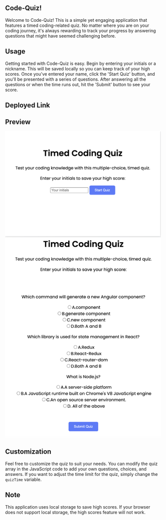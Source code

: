 ## Code-Quiz!
Welcome to Code-Quiz! This is a simple yet engaging application that features a timed coding-related quiz. No matter where you are on your coding journey, it's always rewarding to track your progress by answering questions that might have seemed challenging before.

## Usage
Getting started with Code-Quiz is easy. Begin by entering your initials or a nickname. This will be saved locally so you can keep track of your high scores. Once you've entered your name, click the 'Start Quiz' button, and you'll be presented with a series of questions. After answering all the questions or when the time runs out, hit the 'Submit' button to see your score.

## Deployed Link

## Preview

![Alt text](<image/Screenshot 2023-07-27 at 10.23.57 PM.png>)
![Alt text](<image/Screenshot 2023-07-27 at 10.24.10 PM.png>)
## Customization

Feel free to customize the quiz to suit your needs. You can modify the quiz array in the JavaScript code to add your own questions, choices, and answers. If you want to adjust the time limit for the quiz, simply change the `quizTime` variable.

## Note

This application uses local storage to save high scores. If your browser does not support local storage, the high scores feature will not work.
